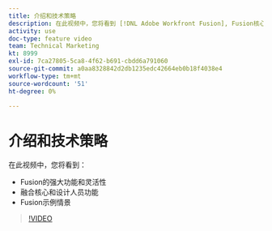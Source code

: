 ```yaml
---
title: 介绍和技术策略
description: 在此视频中，您将看到 [!DNL Adobe Workfront Fusion], Fusion核心和设计器功能，以及Fusion示例情景。
activity: use
doc-type: feature video
team: Technical Marketing
kt: 8999
exl-id: 7ca27805-5ca8-4f62-b691-cbdd6a791060
source-git-commit: a0aa8328842d2db1235edc42664eb0b18f4038e4
workflow-type: tm+mt
source-wordcount: '51'
ht-degree: 0%

---
```


# 介绍和技术策略

在此视频中，您将看到：

* Fusion的强大功能和灵活性
* 融合核心和设计人员功能
* Fusion示例情景

>[!VIDEO](https://video.tv.adobe.com/v/335259/?quality=12)
